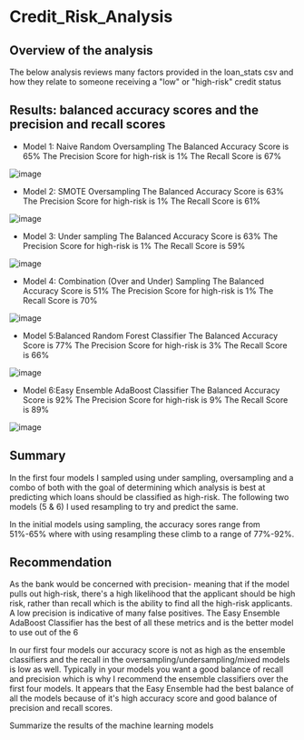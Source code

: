 # Credit_Risk_Analysis

## Overview of the analysis

The below analysis reviews many factors provided in the loan_stats csv and how they relate to someone receiving a "low" or "high-risk" credit status

## Results: balanced accuracy scores and the precision and recall scores
- Model 1: Naive Random Oversampling
        The Balanced Accuracy Score is 65%
        The Precision Score for high-risk is 1%
        The Recall Score is 67%

![image](https://user-images.githubusercontent.com/85718354/138608530-9dae2848-806c-40f0-81a7-1f46be6fd6aa.png)


- Model 2: SMOTE Oversampling
        The Balanced Accuracy Score is 63%
        The Precision Score for high-risk is 1%
        The Recall Score is 61%

![image](https://user-images.githubusercontent.com/85718354/138608585-74f2daab-9d1a-4aa0-b69f-e503997560c8.png)

- Model 3: Under sampling
        The Balanced Accuracy Score is 63%
        The Precision Score for high-risk is 1%
        The Recall Score is 59%
        
 ![image](https://user-images.githubusercontent.com/85718354/138608631-4ad0f82f-a5ee-4ccb-aa3c-d63dcae4af87.png)


- Model 4: Combination (Over and Under) Sampling
        The Balanced Accuracy Score is 51%
        The Precision Score for high-risk is 1%
        The Recall Score is 70%
 
 ![image](https://user-images.githubusercontent.com/85718354/138608656-507b42af-e488-44d6-b7c3-d97f2c5db95c.png)


- Model 5:Balanced Random Forest Classifier
        The Balanced Accuracy Score is 77%
        The Precision Score for high-risk is 3%
        The Recall Score is 66%
        
 ![image](https://user-images.githubusercontent.com/85718354/138608681-ec4f8872-a03c-4c64-b8a9-cc9eaefd5df5.png)


- Model 6:Easy Ensemble AdaBoost Classifier
        The Balanced Accuracy Score is 92%
        The Precision Score for high-risk is 9%
        The Recall Score is 89%
        
![image](https://user-images.githubusercontent.com/85718354/138608701-544bac01-a4da-44d0-a90d-899361ac8c9e.png)


## Summary

In the first four models I sampled using under sampling, oversampling and a combo of both with the goal of determining which analysis is best at predicting which loans should be classified as high-risk. The following two models (5 & 6) I used resampling to try and predict the same. 

In the initial models using sampling, the accuracy sores range from 51%-65% where with using resampling these climb to a range of 77%-92%. 

## Recommendation

As the bank would be concerned with precision- meaning that if the model pulls out high-risk, there's a high likelihood that the applicant should be high risk, rather than recall which is the ability to find all the high-risk applicants. A low precision is indicative of many false positives. The Easy Ensemble AdaBoost Classifier has the best of all these metrics and is the better model to use out of the 6



In our first four models our accuracy score is not as high as the ensemble classifiers and the recall in the oversampling/undersampling/mixed models is low as well. Typically in your models you want a good balance of recall and precision which is why I recommend the ensemble classifiers over the first four models. It appears that the Easy Ensemble had the best balance of all the models because of it's high accuracy score and good balance of precision and recall scores.

Summarize the results of the machine learning models
